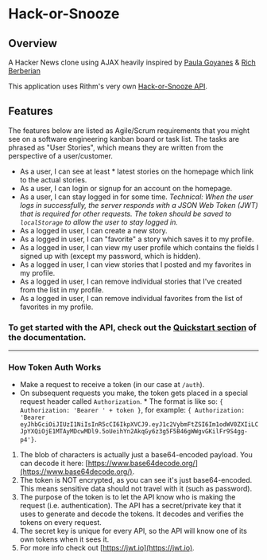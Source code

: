 # Hack-or-Snooze

## Overview

A Hacker News clone using AJAX heavily inspired by [Paula Goyanes](https://github.com/goyanespaula) & [Rich Berberian](https://github.com/RecursiveRich)

This application uses Rithm's very own [Hack-or-Snooze API](https://hackorsnoozeapi.docs.apiary.io/#).

## Features

The features below are listed as Agile/Scrum requirements that you might see on a software engineering kanban board or task list. The tasks are phrased as "User Stories", which means they are written from the perspective of a user/customer.

* As a user, I can see at least \* latest stories on the homepage which link to the actual stories.
* As a user, I can login or signup for an account on the homepage.
* As a user, I can stay logged in for some time. _Technical: When the user logs in successfully, the server responds with a JSON Web Token (JWT) that is required for other requests. The token should be saved to `localStorage` to allow the user to stay logged in._
* As a logged in user, I can create a new story.
* As a logged in user, I can "favorite" a story which saves it to my profile.
* As a logged in user, I can view my user profile which contains the fields I signed up with (except my password, which is hidden).
* As a logged in user, I can view stories that I posted and my favorites in my profile.
* As a logged in user, I can remove individual stories that I've created from the list in my profile.
* As a logged in user, I can remove individual favorites from the list of favorites in my profile.

### To get started with the API, check out the [Quickstart section](https://hackorsnoozeapi.docs.apiary.io/#introduction/quickstart) of the documentation.

---

### How Token Auth Works

* Make a request to receive a token (in our case at `/auth`).
* On subsequent requests you make, the token gets placed in a special request header called `Authorization`. \* The format is like so: `{ Authorization: 'Bearer ' + token }`, for example: `{ Authorization: 'Bearer eyJhbGciOiJIUzI1NiIsInR5cCI6IkpXVCJ9.eyJ1c2VybmFtZSI6Im1odWV0ZXIiLCJpYXQiOjE1MTAyMDcwMDl9.5oUeihYn2AkqGy6z3g5F5B46gWWgvGKilFr9S4gg-p4'}`.

1.  The blob of characters is actually just a base64-encoded payload. You can decode it here: [https://www.base64decode.org/](https://www.base64decode.org/).
1.  The token is NOT encrypted, as you can see it's just base64-encoded. This means sensitive data should not travel with it (such as password).
1.  The purpose of the token is to let the API know who is making the request (i.e. authentication). The API has a secret/private key that it uses to generate and decode the tokens. It decodes and verifies the tokens on every request.
1.  The secret key is unique for every API, so the API will know one of its own tokens when it sees it.
1.  For more info check out [https://jwt.io](https://jwt.io).
